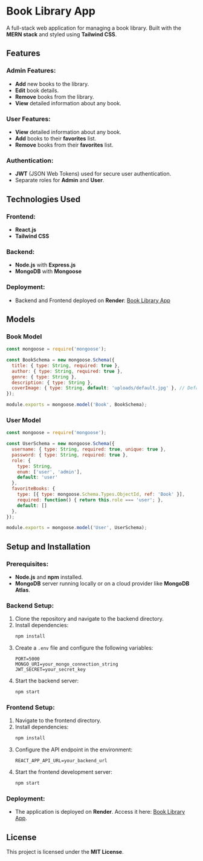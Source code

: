 
# Book Library App

A full-stack web application for managing a book library. Built with the **MERN stack** and styled using **Tailwind CSS**.

## Features

### Admin Features:
- **Add** new books to the library.
- **Edit** book details.
- **Remove** books from the library.
- **View** detailed information about any book.

### User Features:
- **View** detailed information about any book.
- **Add** books to their **favorites** list.
- **Remove** books from their **favorites** list.

### Authentication:
- **JWT** (JSON Web Tokens) used for secure user authentication.
- Separate roles for **Admin** and **User**.

## Technologies Used

### Frontend:
- **React.js**
- **Tailwind CSS**

### Backend:
- **Node.js** with **Express.js**
- **MongoDB** with **Mongoose**

### Deployment:
- Backend and Frontend deployed on **Render**: [Book Library App](https://book-library-test-app.onrender.com)

## Models

### Book Model
```javascript
const mongoose = require('mongoose');

const BookSchema = new mongoose.Schema({
  title: { type: String, required: true },
  author: { type: String, required: true },
  genre: { type: String },
  description: { type: String },
  coverImage: { type: String, default: 'uploads/default.jpg' }, // Default cover image
});

module.exports = mongoose.model('Book', BookSchema);
```

### User Model
```javascript
const mongoose = require('mongoose');

const UserSchema = new mongoose.Schema({
  username: { type: String, required: true, unique: true },
  password: { type: String, required: true },
  role: { 
    type: String, 
    enum: ['user', 'admin'], 
    default: 'user' 
  },
  favoriteBooks: {
    type: [{ type: mongoose.Schema.Types.ObjectId, ref: 'Book' }],
    required: function() { return this.role === 'user'; },
    default: []
  },
});

module.exports = mongoose.model('User', UserSchema);
```

## Setup and Installation

### Prerequisites:
- **Node.js** and **npm** installed.
- **MongoDB** server running locally or on a cloud provider like **MongoDB Atlas**.

### Backend Setup:
1. Clone the repository and navigate to the backend directory.
2. Install dependencies:
   ```bash
   npm install
   ```
3. Create a `.env` file and configure the following variables:
   ```env
   PORT=5000
   MONGO_URI=your_mongo_connection_string
   JWT_SECRET=your_secret_key
   ```
4. Start the backend server:
   ```bash
   npm start
   ```

### Frontend Setup:
1. Navigate to the frontend directory.
2. Install dependencies:
   ```bash
   npm install
   ```
3. Configure the API endpoint in the environment:
   ```env
   REACT_APP_API_URL=your_backend_url
   ```
4. Start the frontend development server:
   ```bash
   npm start
   ```

### Deployment:
- The application is deployed on **Render**. Access it here: [Book Library App](https://book-library-test-app.onrender.com).

## License
This project is licensed under the **MIT License**.
